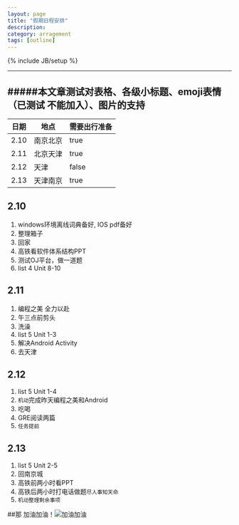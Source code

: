 ```yaml
---
layout: page
title: "假期日程安排"
description: 
category: arragement
tags: [outline]
---
```

{% include JB/setup %}


-------
#####本文章测试对表格、各级小标题、emoji表情（已测试 不能加入）、图片的支持
----------

| 日期 | 地点 | 需要出行准备 |
|--------|-------|--------------------|
|2.10|南京北京|true
|2.11|北京天津|true
|2.12|天津|false
|2.13|天津南京|true

## 2.10 ##
1. windows环境离线词典备好, IOS pdf备好
2. 整理箱子
3. 回家
4. 高铁看软件体系结构PPT 
5. 测试OJ平台，做一道题
6. list 4 Unit 8-10

## 2.11 ##

1. 编程之美 全力以赴
2. 午三点前剪头
3. 洗澡
4. list 5 Unit 1-3
5. 解决Android Activity
6. 去天津

## 2.12 ##

1. list 5 Unit 1-4
2. `机动`完成昨天编程之美和Android
3. 吃喝
4. GRE阅读两篇
5. `任务提前`

## 2.13 ##

 1. list 5 Unit 2-5
 2. 回南京城
 3. 高铁前两小时看PPT
 4. 高铁后两小时打电话做题`尽人事知天命`
 5. `机动整理剩余事项`

##那 加油加油！![加油加油][1]


  [1]: http://www.tvscoop.tv/CE+Thai+Boxing+040+shoot+1+Connor.jpg.jpg "加油加油！"